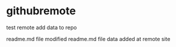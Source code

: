 # githubremote
test remote
add data to repo

readme.md file modified
readme.md file data added at remote site
